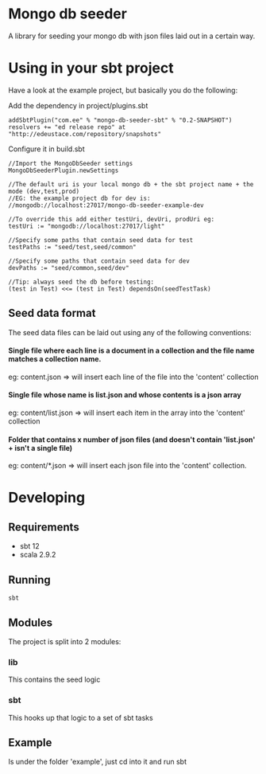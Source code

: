 # Mongo db seeder
A library for seeding your mongo db with json files laid out in a certain way.

# Using in your sbt project
Have a look at the example project, but basically you do the following:

Add the dependency in project/plugins.sbt

    addSbtPlugin("com.ee" % "mongo-db-seeder-sbt" % "0.2-SNAPSHOT")
    resolvers += "ed release repo" at "http://edeustace.com/repository/snapshots"

Configure it in build.sbt

    //Import the MongoDbSeeder settings
    MongoDbSeederPlugin.newSettings

    //The default uri is your local mongo db + the sbt project name + the mode (dev,test,prod)
    //EG: the example project db for dev is:
    //mongodb://localhost:27017/mongo-db-seeder-example-dev
    
    //To override this add either testUri, devUri, prodUri eg:
    testUri := "mongodb://localhost:27017/light"

    //Specify some paths that contain seed data for test
    testPaths := "seed/test,seed/common"

    //Specify some paths that contain seed data for dev
    devPaths := "seed/common,seed/dev"

    //Tip: always seed the db before testing:
    (test in Test) <<= (test in Test) dependsOn(seedTestTask)

## Seed data format
The seed data files can be laid out using any of the following conventions:

#### Single file where each line is a document in a collection and the file name matches a collection name.

eg: content.json  => will insert each line of the file into the 'content' collection

#### Single file whose name is list.json and whose contents is a json array

eg: content/list.json  => will insert each item in the array into the 'content' collection

#### Folder that contains x number of json files (and doesn't contain 'list.json' + isn't a single file)

eg: content/*.json => will insert each json file into the 'content' collection.



# Developing

## Requirements

- sbt 12
- scala 2.9.2



## Running

    sbt

## Modules
The project is split into 2 modules:

### lib
This contains the seed logic

### sbt
This hooks up that logic to a set of sbt tasks


## Example
Is under the folder 'example', just cd into it and run sbt
